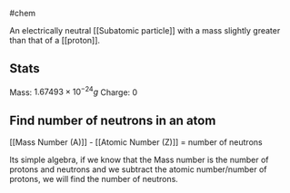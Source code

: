 #chem 

An electrically neutral [[Subatomic particle]] with a mass slightly greater than that of a [[proton]].

## Stats
Mass: $1.67493\times10^{-24}g$
Charge: 0

## Find number of neutrons in an atom

[[Mass Number (A)]] - [[Atomic Number (Z)]] = number of neutrons

Its simple algebra, if we know that the Mass number is the number of protons and neutrons and we subtract the atomic number/number of protons, we will find the number of neutrons. 